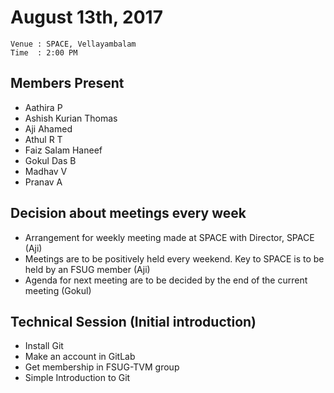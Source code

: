 August 13th, 2017
=================

```
Venue : SPACE, Vellayambalam
Time  : 2:00 PM
```

## Members Present
- Aathira P
- Ashish Kurian Thomas
- Aji Ahamed
- Athul R T
- Faiz Salam Haneef
- Gokul Das B
- Madhav V
- Pranav A

## Decision about meetings every week
- Arrangement for weekly meeting made at SPACE with Director, SPACE (Aji)
- Meetings are to be positively held every weekend. Key to SPACE is to be held by an FSUG member (Aji)
- Agenda for next meeting are to be decided by the end of the current meeting (Gokul)

## Technical Session (Initial introduction)
- Install Git
- Make an account in GitLab
- Get membership in FSUG-TVM group
- Simple Introduction to Git